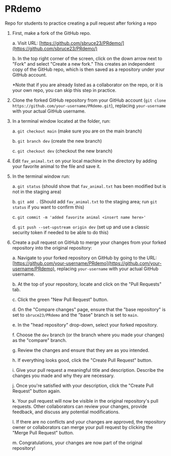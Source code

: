 # PRdemo
Repo for students to practice creating a pull request after forking a repo

1. First, make a fork of the GitHub repo.

    a. Visit URL: [https://github.com/sbruce23/PRdemo/](https://github.com/sbruce23/PRdemo/)

    b. In the top right corner of the screen, click on the down arrow next to "Fork" and select "Create a new fork." This creates an independent copy of the GitHub repo, which is then saved as a repository under your GitHub account.

    *Note that if you are already listed as a collaborator on the repo, or it is your own repo, you can skip this step in practice.

2. Clone the forked GitHub repository from your GitHub account (`git clone https://github.com/your-username/PRdemo.git`), replacing `your-username` with your actual GitHub username.

3. In a terminal window located at the folder, run:

    a. `git checkout main` (make sure you are on the main branch)
    
    b. `git branch dev` (create the new branch)
    
    c. `git checkout dev` (checkout the new branch)

4. Edit `fav_animal.txt` on your local machine in the directory by adding your favorite animal to the file and save it.

5. In the terminal window run:

    a. `git status` (should show that `fav_animal.txt` has been modified but is not in the staging area)
    
    b. `git add .` (Should add `fav_animal.txt` to the staging area; run `git status` if you want to confirm this)
    
    c. `git commit -m 'added favorite animal <insert name here>' `
    
    d. `git push --set-upstream origin dev` (set up and use a classic security token if needed to be able to do this)

6. Create a pull request on GitHub to merge your changes from your forked repository into the original repository:

    a. Navigate to your forked repository on GitHub by going to the URL: [https://github.com/your-username/PRdemo](https://github.com/your-username/PRdemo), replacing `your-username` with your actual GitHub username.

    b. At the top of your repository, locate and click on the "Pull Requests" tab.

    c. Click the green "New Pull Request" button.

    d. On the "Compare changes" page, ensure that the "base repository" is set to `sbruce23/PRdemo` and the "base" branch is set to `main`.

    e. In the "head repository" drop-down, select your forked repository.

    f. Choose the `dev` branch (or the branch where you made your changes) as the "compare" branch.

    g. Review the changes and ensure that they are as you intended.

    h. If everything looks good, click the "Create Pull Request" button.

    i. Give your pull request a meaningful title and description. Describe the changes you made and why they are necessary.

    j. Once you're satisfied with your description, click the "Create Pull Request" button again.

    k. Your pull request will now be visible in the original repository's pull requests. Other collaborators can review your changes, provide feedback, and discuss any potential modifications.

    l. If there are no conflicts and your changes are approved, the repository owner or collaborators can merge your pull request by clicking the "Merge Pull Request" button.

    m. Congratulations, your changes are now part of the original repository!
